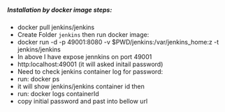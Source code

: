 ##### Installation by docker image steps:
* docker pull jenkins/jenkins
* Create Folder `jenkins` then run docker image: 
* docker run -d -p 49001:8080 -v $PWD/jenkins:/var/jenkins_home:z -t jenkins/jenkins
* In above I have expose jennkins on port 49001
* http:localhost:49001 (it will asked initail password)
* Need to check jenkins container log for password: 
* run: docker ps
* it will show jenkins/jenkins container id then
* run: docker logs containerId
* copy initial password and past into bellow url

